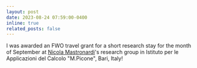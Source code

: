```yaml
---
layout: post
date: 2023-08-24 07:59:00-0400
inline: true
related_posts: false
---
```


I was awarded an FWO travel grant for a short research stay for the month of September at [Nicola Mastronardi](https://users.ba.cnr.it/iac/irmanm21/index.htm)'s research group in Istituto per le Applicazioni del Calcolo "M.Picone", Bari, Italy!
